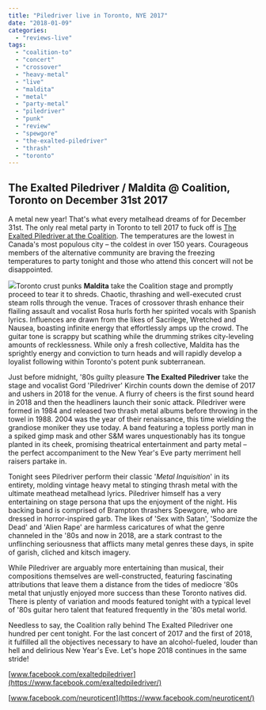 ```yaml
---
title: "Piledriver live in Toronto, NYE 2017"
date: "2018-01-09"
categories: 
  - "reviews-live"
tags: 
  - "coalition-to"
  - "concert"
  - "crossover"
  - "heavy-metal"
  - "live"
  - "maldita"
  - "metal"
  - "party-metal"
  - "piledriver"
  - "punk"
  - "review"
  - "spewgore"
  - "the-exalted-piledriver"
  - "thrash"
  - "toronto"
---
```


## The Exalted Piledriver / Maldita @ Coalition, Toronto on December 31st 2017

A metal new year! That's what every metalhead dreams of for December 31st. The only real metal party in Toronto to tell 2017 to fuck off is [The Exalted Piledriver at the Coalition](https://www.facebook.com/events/509643469422230/). The temperatures are the lowest in Canada's most populous city – the coldest in over 150 years. Courageous members of the alternative community are braving the freezing temperatures to party tonight and those who attend this concert will not be disappointed.

![](https://hellbound.ca/wp-content/uploads/2018/01/Piledriver-live-NYE-2017-222x300.jpg)Toronto crust punks **Maldita** take the Coalition stage and promptly proceed to tear it to shreds. Chaotic, thrashing and well-executed crust steam rolls through the venue. Traces of crossover thrash enhance their flailing assault and vocalist Rosa hurls forth her spirited vocals with Spanish lyrics. Influences are drawn from the likes of Sacrilege, Wretched and Nausea, boasting infinite energy that effortlessly amps up the crowd. The guitar tone is scrappy but scathing while the drumming strikes city-leveling amounts of recklessness. While only a fresh collective, Maldita has the sprightly energy and conviction to turn heads and will rapidly develop a loyalist following within Toronto's potent punk subterranean.

Just before midnight, '80s guilty pleasure **The Exalted Piledriver** take the stage and vocalist Gord 'Piledriver' Kirchin counts down the demise of 2017 and ushers in 2018 for the venue. A flurry of cheers is the first sound heard in 2018 and then the headliners launch their sonic attack. Piledriver were formed in 1984 and released two thrash metal albums before throwing in the towel in 1988. 2004 was the year of their renaissance, this time wielding the grandiose moniker they use today. A band featuring a topless portly man in a spiked gimp mask and other S&M wares unquestionably has its tongue planted in its cheek, promising theatrical entertainment and party metal – the perfect accompaniment to the New Year's Eve party merriment hell raisers partake in.

Tonight sees Piledriver perform their classic '_Metal Inquisition_' in its entirety, molding vintage heavy metal to stinging thrash metal with the ultimate meathead metalhead lyrics. Piledriver himself has a very entertaining on stage persona that ups the enjoyment of the night. His backing band is comprised of Brampton thrashers Spewgore, who are dressed in horror-inspired garb. The likes of 'Sex with Satan', 'Sodomize the Dead' and 'Alien Rape' are harmless caricatures of what the genre channeled in the '80s and now in 2018, are a stark contrast to the unflinching seriousness that afflicts many metal genres these days, in spite of garish, cliched and kitsch imagery.

While Piledriver are arguably more entertaining than musical, their compositions themselves are well-constructed, featuring fascinating attributions that leave them a distance from the tides of mediocre '80s metal that unjustly enjoyed more success than these Toronto natives did. There is plenty of variation and moods featured tonight with a typical level of '80s guitar hero talent that featured frequently in the '80s metal world.

Needless to say, the Coalition rally behind The Exalted Piledriver one hundred per cent tonight. For the last concert of 2017 and the first of 2018, it fulfilled all the objectives necessary to have an alcohol-fueled, louder than hell and delirious New Year's Eve. Let's hope 2018 continues in the same stride!

[www.facebook.com/exaltedpiledriver](https://www.facebook.com/exaltedpiledriver/)

[www.facebook.com/neuroticent](https://www.facebook.com/neuroticent/)
